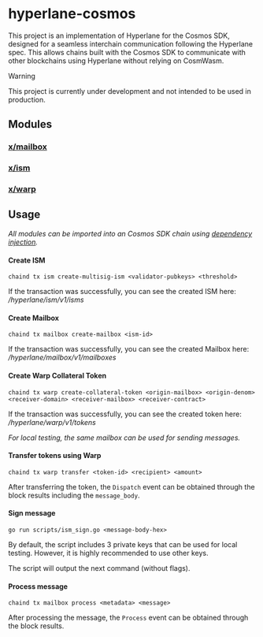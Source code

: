 # hyperlane-cosmos

This project is an implementation of Hyperlane for the Cosmos SDK, designed for a seamless interchain communication following the Hyperlane spec. This allows chains built with the Cosmos SDK to communicate with other blockchains using Hyperlane without relying on CosmWasm.

> [!WARNING]  
> This project is currently under development and not intended to be used in production.

## Modules

### [x/mailbox](./x/mailbox)
### [x/ism](./x/ism)
### [x/warp](./x/warp)

## Usage

_All modules can be imported into an Cosmos SDK chain using [dependency injection](https://docs.cosmos.network/main/build/building-modules/depinject)._

#### Create ISM
```
chaind tx ism create-multisig-ism <validator-pubkeys> <threshold>
```
If the transaction was successfully, you can see the created ISM here: _<api-url>/hyperlane/ism/v1/isms_

#### Create Mailbox
```
chaind tx mailbox create-mailbox <ism-id> 
```
If the transaction was successfully, you can see the created Mailbox here: _<api-url>/hyperlane/mailbox/v1/mailboxes_

#### Create Warp Collateral Token
```
chaind tx warp create-collateral-token <origin-mailbox> <origin-denom> <receiver-domain> <receiver-mailbox> <receiver-contract> 
```
If the transaction was successfully, you can see the created token here: _<api-url>/hyperlane/warp/v1/tokens_

_For local testing, the same mailbox can be used for sending messages._

#### Transfer tokens using Warp
```
chaind tx warp transfer <token-id> <recipient> <amount>
```
After transferring the token, the `Dispatch` event can be obtained through the block results including the `message_body`.

#### Sign message
```
go run scripts/ism_sign.go <message-body-hex>
```
By default, the script includes 3 private keys that can be used for local testing. However, it is highly recommended to use other keys.

The script will output the next command (without flags).

#### Process message
```
chaind tx mailbox process <metadata> <message>
```
After processing the message, the `Process` event can be obtained through the block results.
